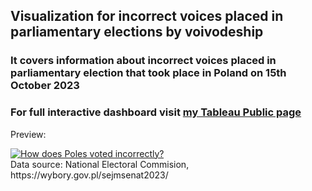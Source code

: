 ## Visualization for incorrect voices placed in parliamentary elections by voivodeship

### It covers information about incorrect voices placed in parliamentary election that took place in Poland on 15th October 2023

### For full interactive dashboard visit [my Tableau Public page](https://public.tableau.com/views/HowdoesPolesvoteincorrectly/Dashboard1?:language=en-US&:display_count=n&:origin=viz_share_link)

Preview:  
<html>
<div class='tableauPlaceholder' id='viz1701346213964' style='position: relative'><noscript><a href='#'><img alt='How does Poles voted incorrectly? ' src='https:&#47;&#47;public.tableau.com&#47;static&#47;images&#47;Ho&#47;HowdoesPolesvoteincorrectly&#47;Dashboard1&#47;1_rss.png' style='border: none' /></a></noscript><object class='tableauViz'  style='display:none;'><param name='host_url' value='https%3A%2F%2Fpublic.tableau.com%2F' /> <param name='embed_code_version' value='3' /> <param name='site_root' value='' /><param name='name' value='HowdoesPolesvoteincorrectly&#47;Dashboard1' /><param name='tabs' value='no' /><param name='toolbar' value='yes' /><param name='static_image' value='https:&#47;&#47;public.tableau.com&#47;static&#47;images&#47;Ho&#47;HowdoesPolesvoteincorrectly&#47;Dashboard1&#47;1.png' /> <param name='animate_transition' value='yes' /><param name='display_static_image' value='yes' /><param name='display_spinner' value='yes' /><param name='display_overlay' value='yes' /><param name='display_count' value='yes' /><param name='language' value='en-US' /></object></div>
Data source: National Electoral Commision, https://wybory.gov.pl/sejmsenat2023/
